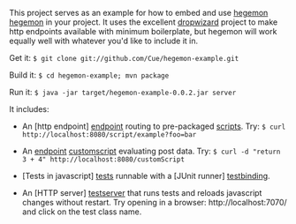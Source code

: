 This project serves as an example for how to embed and use [hegemon] [hegemon] in your project.
It uses the excellent [dropwizard](https://github.com/codahale/dropwizard) project to make http endpoints available
with minimum boilerplate, but hegemon will work equally well with whatever you'd like to include it in.

Get it: `$ git clone git://github.com/Cue/hegemon-example.git`

Build it: `$ cd hegemon-example; mvn package`

Run it: `$ java -jar target/hegemon-example-0.0.2.jar server`

It includes:

* An [http endpoint] [endpoint] routing to pre-packaged [scripts][scripts].
  Try: `$ curl http://localhost:8080/script/example?foo=bar`

* An [endpoint] [customscript] evaluating post data.
  Try: `$ curl -d "return 3 + 4" http://localhost:8080/customScript`

* [Tests in javascript] [tests] runnable with a [JUnit runner] [testbinding].

* An [HTTP server] [testserver] that runs tests and reloads javascript changes without restart.
  Try opening in a browser: http://localhost:7070/ and click on the test class name.


[hegemon]: http://github.com/Cue/hegemon
[endpoint]: src/main/java/com/cueup/hegemon/example/ScriptResource.java
[customscript]: src/main/java/com/cueup/hegemon/example/CustomScriptResource.java
[scripts]: src/main/resources/javascript/script
[tests]: src/test/resources/javascript
[testbinding]: src/test/java/com/cueup/hegemon/example/ExampleTest.java
[testserver]: src/test/java/com/cueup/hegemon/example/ExampleJsTestServer.java
